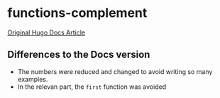 # functions-complement

[Original Hugo Docs Article](https://gohugo.io/functions/complement/)

## Differences to the Docs version

* The numbers were reduced and changed to avoid writing so many examples.
* In the relevan part, the `first` function was avoided